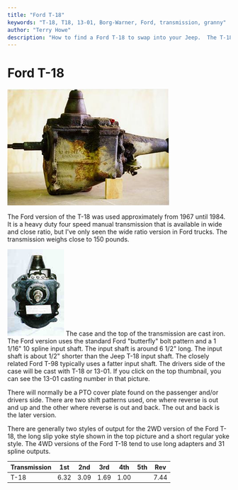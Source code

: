 ```yaml
---
title: "Ford T-18"
keywords: "T-18, T18, 13-01, Borg-Warner, Ford, transmission, granny"
author: "Terry Howe"
description: "How to find a Ford T-18 to swap into your Jeep.  The T-18 is a heavy duty, granny low, four speed manual transmission."
---
```

# Ford T-18

![Unconverted 2WD Ford T-18](../../../img/transmission/upgrades/fordt18/ford2wdt18.jpg "Unconverted 2WD Ford T-18")

The Ford version of the T-18 was used approximately from 1967 until 1984. It is a heavy duty four speed manual transmission that is available in wide and close ratio, but I've only seen the wide ratio version in Ford trucks. The transmission weighs close to 150 pounds.

![Ford T-18 bolt pattern](../../../img/transmission/upgrades/ft18f.jpg "Ford T-18 bolt pattern") The case and the top of the transmission are cast iron. The Ford version uses the standard Ford "butterfly" bolt pattern and a 1 1/16" 10 spline input shaft. The input shaft is around 6 1/2" long. The input shaft is about 1/2" shorter than the Jeep T-18 input shaft. The closely related Ford T-98 typically uses a fatter input shaft. The drivers side of the case will be cast with T-18 or 13-01. If you click on the top thumbnail, you can see the 13-01 casting number in that picture.

There will normally be a PTO cover plate found on the passenger and/or drivers side. There are two shift patterns used, one where reverse is out and up and the other where reverse is out and back. The out and back is the later version.

There are generally two styles of output for the 2WD version of the Ford T-18, the long slip yoke style shown in the top picture and a short regular yoke style. The 4WD versions of the Ford T-18 tend to use long adapters and 31 spline outputs.

| Transmission | 1st  | 2nd  | 3rd  | 4th  | 5th | Rev  |
|--------------|------|------|------|------|-----|------|
| T-18         | 6.32 | 3.09 | 1.69 | 1.00 |     | 7.44 |